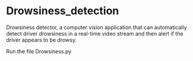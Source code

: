 # Drowsiness_detection
Drowsiness detector, a computer vision application that can automatically detect driver drowsiness in a real-time video stream and then alert if the driver appears to be drowsy.

Run the file Drowsiness.py 

